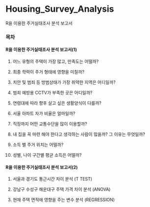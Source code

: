 # Housing_Survey_Analysis
R을 이용한 주거실태조사 분석 보고서

### 목차 

#### R을 이용한 주거실태조사 분석 보고서(1)

1.	어느 유형의 주택이 가장 많고, 만족도는 어떨까? 

2.	최종 학력이 주거 형태에 영향을 미칠까?

3.	치안 및 범죄 등 방범상태가 가장 취약한 지역은 어디일까?

4.	범죄 예방용 CCTV가 부족한 곳은 어디일까?

5.	연령대에 따라 향후 살고 싶은 생활양식이 다를까?

6.	서울 아파트 자가 비율은 얼마일까?

7.	직장까지 어떤 교통수단을 많이 이용할까?

8.	내 집을 꼭 마련 해야 한다고 생각하는 사람이 많을까? 그 이유는 무엇일까?

9.	소득 별 주거 위치는 어떨까?

10.	성별, 나이 구간별 평균 소득은 어떨까?

#### R을 이용한 주거실태조사 분석 보고서(2)

1.	서울과 경기도 통근시간 차이 분석 (T TEST)

2.	강남구 수성구 해운대구 주택 가격 차이 분석 (ANOVA)

3.	현재 주택 면적에 영향을 주는 변수 분석 (REGRESSION)
